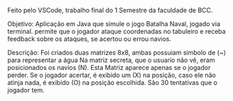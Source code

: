 Feito pelo VSCode, trabalho final do 1 Semestre da faculdade de BCC.

Objetivo: 
Aplicação em Java que simule o jogo Batalha Naval, jogado via
terminal. permite que o jogador ataque coordenadas no tabuleiro e
receba feedback sobre os ataques, se acertou ou errou navios.

Descrição:
Foi criados duas matrizes 8x8, ambas possuiam simbolo de (~) para representar a água 
Na matriz secreta, que o usuario não vê, eram posicionados os navios (N). Esta Matriz aparece apenas se o jogador perder.
Se o jogador acertar, é exibido um (X) na posição, caso ele não atinja nada, é exibido (O) na posição escolhida.
São 30 tentativas que o jogador tem.

